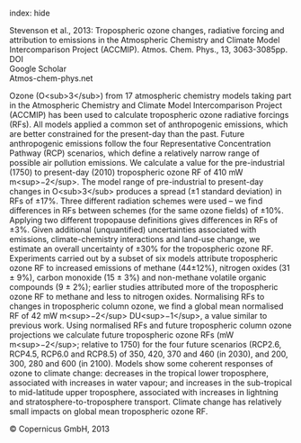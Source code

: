 index: hide

<div class="Citation">

  <div class="Citation-body">
    <div class="Citation-text">Stevenson et al., 2013: Tropospheric ozone changes, radiative forcing and attribution to emissions in the Atmospheric Chemistry and Climate Model Intercomparison Project (ACCMIP). <span class="Article-journal">Atmos. Chem. Phys., </span><span class="Article-volume">13, </span>3063-3085pp.</div>
    <div class="Citation-links">
      <div class="CitationLink" data-href="https://doi.org/10.5194/acp-13-3063-2013">
        <div class="CitationLink-icon CitationLink-Doi"></div>
        <div class="CitationLink-text">DOI</div>
      </div>
      <div class="CitationLink" data-href="https://scholar.google.com/scholar?q=10.5194/acp-13-3063-2013">
        <div class="CitationLink-icon CitationLink-Scholar"></div>
        <div class="CitationLink-text">Google Scholar</div>
      </div>
      <div class="CitationLink" data-href="http://www.atmos-chem-phys.net/13/3063/2013/">
        <div class="CitationLink-icon CitationLink-Publisher"></div>
        <div class="CitationLink-text">Atmos-chem-phys.net</div>
      </div>
    </div>
  </div>
</div>

Ozone (O&lt;sub&gt;3&lt;/sub&gt;) from 17 atmospheric chemistry models taking part in the Atmospheric Chemistry and Climate Model Intercomparison Project (ACCMIP) has been used to calculate tropospheric ozone radiative forcings (RFs). All models applied a common set of anthropogenic emissions, which are better constrained for the present-day than the past. Future anthropogenic emissions follow the four Representative Concentration Pathway (RCP) scenarios, which define a relatively narrow range of possible air pollution emissions. We calculate a value for the pre-industrial (1750) to present-day (2010) tropospheric ozone RF of 410 mW m&lt;sup&gt;−2&lt;/sup&gt;. The model range of pre-industrial to present-day changes in O&lt;sub&gt;3&lt;/sub&gt; produces a spread (±1 standard deviation) in RFs of ±17%. Three different radiation schemes were used – we find differences in RFs between schemes (for the same ozone fields) of ±10%. Applying two different tropopause definitions gives differences in RFs of ±3%. Given additional (unquantified) uncertainties associated with emissions, climate-chemistry interactions and land-use change, we estimate an overall uncertainty of ±30% for the tropospheric ozone RF. Experiments carried out by a subset of six models attribute tropospheric ozone RF to increased emissions of methane (44±12%), nitrogen oxides (31 ± 9%), carbon monoxide (15 ± 3%) and non-methane volatile organic compounds (9 ± 2%); earlier studies attributed more of the tropospheric ozone RF to methane and less to nitrogen oxides. Normalising RFs to changes in tropospheric column ozone, we find a global mean normalised RF of 42 mW m&lt;sup&gt;−2&lt;/sup&gt; DU&lt;sup&gt;−1&lt;/sup&gt;, a value similar to previous work. Using normalised RFs and future tropospheric column ozone projections we calculate future tropospheric ozone RFs (mW m&lt;sup&gt;−2&lt;/sup&gt;; relative to 1750) for the four future scenarios (RCP2.6, RCP4.5, RCP6.0 and RCP8.5) of 350, 420, 370 and 460 (in 2030), and 200, 300, 280 and 600 (in 2100). Models show some coherent responses of ozone to climate change: decreases in the tropical lower troposphere, associated with increases in water vapour; and increases in the sub-tropical to mid-latitude upper troposphere, associated with increases in lightning and stratosphere-to-troposphere transport. Climate change has relatively small impacts on global mean tropospheric ozone RF.

<div class="Citation-copy">
&copy; Copernicus GmbH, 2013
</div>